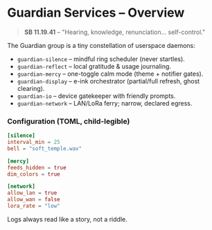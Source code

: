 # Guardian Services – Overview

> **SB 11.19.41** – "Hearing, knowledge, renunciation… self-control."

The Guardian group is a tiny constellation of userspace daemons:

- `guardian-silence` – mindful ring scheduler (never startles).  
- `guardian-reflect` – local gratitude & usage journaling.  
- `guardian-mercy` – one-toggle calm mode (theme + notifier gates).  
- `guardian-display` – e-ink orchestrator (partial/full refresh, ghost clearing).  
- `guardian-io` – device gatekeeper with friendly prompts.  
- `guardian-network` – LAN/LoRa ferry; narrow, declared egress.

### Configuration (TOML, child-legible)
```toml
[silence]
interval_min = 25
bell = "soft_temple.wav"

[mercy]
feeds_hidden = true
dim_colors = true

[network]
allow_lan = true
allow_wan = false
lora_rate = "low"
```

Logs always read like a story, not a riddle.
